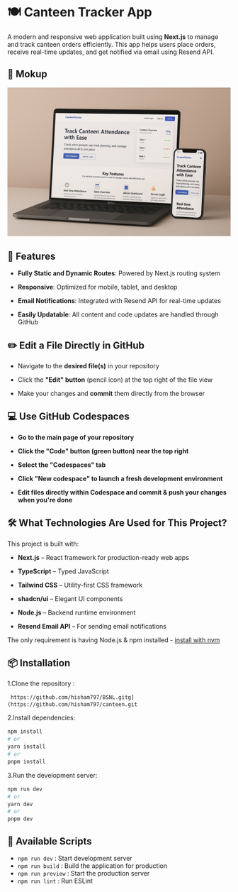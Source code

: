 
# 🍽️ Canteen Tracker App

A modern and responsive web application built using **Next.js** to manage and track canteen orders efficiently. This app helps users place orders, receive real-time updates, and get notified via email using Resend API.

## 🧩 Mokup

  ![Image](https://github.com/hisham797/canteen/blob/f559862d62a8c9859cb10e53d41def4ad9f425fe/canteen-mokup.png)



##  🚀 Features
- **Fully Static and Dynamic Routes**: Powered by Next.js routing system

- **Responsive**: Optimized for mobile, tablet, and desktop

- **Email Notifications**: Integrated with Resend API for real-time updates

- **Easily Updatable**: All content and code updates are handled through GitHub  

  
##  ✏️ Edit a File Directly in GitHub

- Navigate to the **desired file(s)** in your repository

- Click the **"Edit" button** (pencil icon) at the top right of the file view

- Make your changes and **commit** them directly from the browser  

   

##  💻 Use GitHub Codespaces



- **Go to the main page of your repository**

- **Click the "Code" button (green button) near the top right**

- **Select the "Codespaces" tab**

- **Click "New codespace" to launch a fresh development environment**

- **Edit files directly within Codespace and commit & push your changes when you're done**

     

##  🛠️ What Technologies Are Used for This Project? 
This project is built with:



   - **Next.js** – React framework for production-ready web apps

- **TypeScript** – Typed JavaScript
  
- **Tailwind CSS** – Utility-first CSS framework
  
- **shadcn/ui** – Elegant UI components
  
- **Node.js** – Backend runtime environment
  
- **Resend Email API** – For sending email notifications  






The only requirement is having Node.js & npm installed - [install with nvm](https://github.com/nvm-sh/nvm#installing-and-updating)

## 📦 Installation

1.Clone the repository :

     https://github.com/hisham797/BSNL.gitg](https://github.com/hisham797/canteen.git
    
2.Install dependencies:
```bash
npm install
# or
yarn install
# or
pnpm install
```


 3.Run the development server:
 
  ```bash
npm run dev
# or
yarn dev
# or
pnpm dev
```



## 🚀 Available Scripts

- `npm run dev` : Start development server  
- `npm run build` : Build the application for production  
- `npm run preview` : Start the production server  
- `npm run lint` : Run ESLint

  








